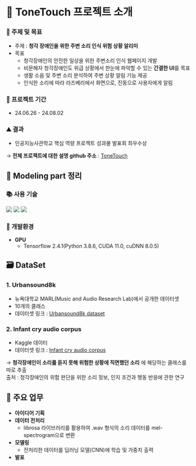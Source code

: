 # 📘 ToneTouch 프로젝트 소개
### 📢 주제 및 목표
+ 주제 : **청각 장애인을 위한 주변 소리 인식 위험 상황 알리미**
+ 목표
	+ 청각장애인의 안전한 일상을 위한 주변소리 인식 웹페이지 개발
  + 비문해자 청각장애인도 위급 상황에서 한눈에 파악할 수 있는 **간결한  UI**를 목표
  + 생활 소음 및 주변 소리 분석하여 주변 상황 알림 기능 제공
  + 인식한 소리에 따라 라즈베리에서 화면으로, 진동으로 사용자에게 알림
       
### 📆 프로젝트 기간 
+ 24.06.26 - 24.08.02

### ⛰️ 결과
+ 인공지능사관학교 핵심 역량 프로젝트 성과물 발표회 최우수상
  
→ **전체 프로젝트에 대한 설명 github 주소** : [ToneTouch](https://github.com/heehjjaee/AZZ)  

    
## 📄 Modeling part 정리  
### 📚 사용 기술
<div> 
  <img src="https://img.shields.io/badge/python-3776AB?style=for-the-badge&logo=python&logoColor=white">
	<img src="https://img.shields.io/badge/jupyter-F37626?style=for-the-badge&logo=jupyter&logoColor=white">
  <img src="https://img.shields.io/badge/github-181717?style=for-the-badge&logo=github&logoColor=white">
</div>

### 📌 개발환경
+ **GPU**
  + Tensorflow 2.4.1(Python 3.8.6, CUDA 11.0, cuDNN 8.0.5)

## 🗃️ DataSet
### 1. Urbansound8k
+ 뉴욕대학교 MARL(Music and Audio Research Lab)에서 공개한 데이터셋
+ 10개의 클래스
+ 데이터셋 링크 : [Urbansound8k dataset](https://urbansounddataset.weebly.com/urbansound8k.html)
### 2. Infant cry audio corpus
+ Kaggle 데이터  
+ 데이터셋 링크 : [Infant cry audio corpus](https://www.kaggle.com/datasets/warcoder/infant-cry-audio-corpus)

→ **청각장애인이 소리를 듣지 못해 위험한 상황에 직면했던 소리** 에 해당하는 클래스를 따로 추출    
출처 : 청각장애인의 위험 판단을 위한 소리 정보, 인지 조건과 행동 반응에 관한 연구

## 📝 주요 업무
+ **아이디어 기획**
+ **데이터 전처리**
  + librosa 라이브러리를 활용하여 .wav 형식의 소리 데이터를 mel-spectrogram으로 변환
+ **모델링**
  + 전처리한 데이터를 딥러닝 모델(CNN)에 학습 및 가중치 출력
+ **발표**
